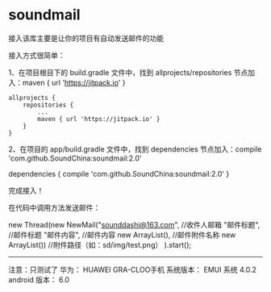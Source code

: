 # soundmail

接入该库主要是让你的项目有自动发送邮件的功能

接入方式很简单：

1、在项目根目下的 build.gradle 文件中，找到 allprojects/repositories 节点加入：maven { url 'https://jitpack.io' }

	allprojects {
		repositories {
			...
			maven { url 'https://jitpack.io' }
		}
	}
  
2、在项目的 app/build.gradle 文件中，找到 dependencies 节点加入：compile 'com.github.SoundChina:soundmail:2.0'
  
  dependencies {
		compile 'com.github.SoundChina:soundmail:2.0'
	}

完成接入！

在代码中调用方法发送邮件：

new Thread(new NewMail("sounddashi@163.com",    //收件人邮箱
          "邮件标题",                         //邮件标题
          "邮件内容",                         //邮件内容
          new ArrayList<String>(),              //邮件附件名称
          new ArrayList<String>())              //附件路径（如：sd/img/test.png）
          ).start();  
          

--------------------------------------------------------------------------------------------------

注意：只测试了
华为：          HUAWEI GRA-CLOO手机
系统版本：       EMUI 系统 4.0.2
android 版本：  6.0
